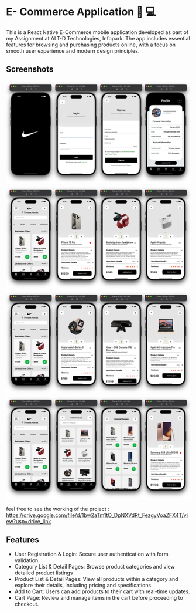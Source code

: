 
# E- Commerce Application 🚀 💻

This is a React Native E-Commerce mobile application developed as part of my Assignment at ALT-D Technologies, Infopark. The app includes essential features for browsing and purchasing products online, with a focus on smooth user experience and modern design principles.



 

##  Screenshots
![App Screenshot](./overview/overview-1.png)
![App Screenshot](./overview/overview-2.png)
![App Screenshot](./overview/overview-3.png)
![App Screenshot](./overview/overview-4.png)

feel free to see the working of the project : https://drive.google.com/file/d/1bw2aTm1tO_DpNXVdRt_FezgyVoaZFX4T/view?usp=drive_link


## Features

- User Registration & Login: Secure user authentication with form validation.
- Category List & Detail Pages: Browse product categories and view detailed product listings
- Product List & Detail Pages: View all products within a category and explore their details, including pricing and specifications.
- Add to Cart: Users can add products to their cart with real-time updates.
- Cart Page: Review and manage items in the cart before proceeding to checkout.



